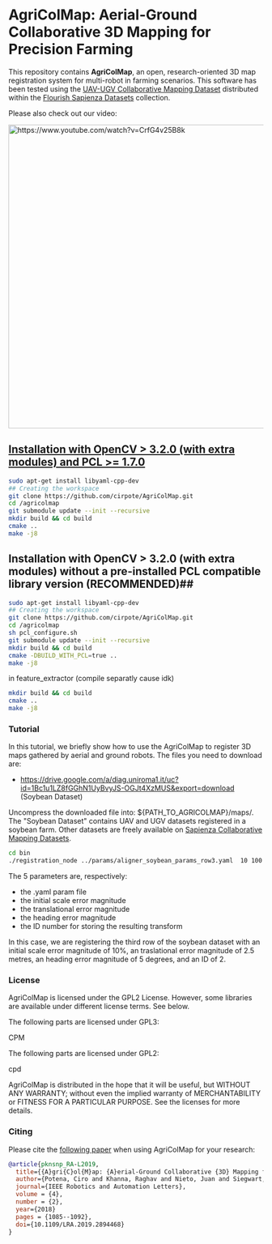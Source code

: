# AgriColMap: Aerial-Ground Collaborative 3D Mapping for Precision Farming #

This repository contains **AgriColMap**,  an  open,  research-oriented 3D map registration system for multi-robot in farming scenarios. This software has been tested using the [UAV-UGV Collaborative Mapping Dataset](http://www.dis.uniroma1.it/~labrococo/fds/collaborativemapping.html) distributed within the [Flourish Sapienza Datasets](http://www.dis.uniroma1.it/~labrococo/fds/) collection. 

Please also check out our video:

<a href="https://youtu.be/F3FtxcB1kOM?autoplay=0"> <img src="http://www.dis.uniroma1.it/~labrococo/fsd/agricolmap_video_thumbnail.png" alt="https://www.youtube.com/watch?v=CrfG4v25B8k" width="600">

## Installation with OpenCV > 3.2.0 (with extra modules) and PCL >= 1.7.0 ##

```bash
sudo apt-get install libyaml-cpp-dev
## Creating the workspace 
git clone https://github.com/cirpote/AgriColMap.git
cd /agricolmap
git submodule update --init --recursive
mkdir build && cd build
cmake ..
make -j8
```


## Installation with OpenCV > 3.2.0 (with extra modules) without a pre-installed PCL compatible library version (RECOMMENDED)##

```bash
sudo apt-get install libyaml-cpp-dev
## Creating the workspace 
git clone https://github.com/cirpote/AgriColMap.git
cd /agricolmap
sh pcl_configure.sh
git submodule update --init --recursive
mkdir build && cd build
cmake -DBUILD_WITH_PCL=true ..
make -j8
```

in feature_extractor (compile separatly cause idk)
```bash
mkdir build && cd build
cmake ..
make -j8
```
### Tutorial ###

In this tutorial, we briefly show how to use the AgriColMap to register 3D maps gathered by aerial and ground robots.
The files you need to download are:

- https://drive.google.com/a/diag.uniroma1.it/uc?id=1Bc1u1LZ8fGGhN1UyBvyJS-OGJt4XzMUS&export=download (Soybean Dataset)

Uncompress the downloaded file into: ${PATH_TO_AGRICOLMAP}/maps/. The "Soybean Dataset" contains UAV and UGV datasets registered in a soybean farm. Other datasets are freely available on [Sapienza Collaborative Mapping Datasets](http://www.dis.uniroma1.it/~labrococo/fsd/collaborativemapping.html).

```bash
cd bin
./registration_node ../params/aligner_soybean_params_row3.yaml  10 100 50 2
```

The 5 parameters are, respectively:

  * the .yaml param file
  * the initial scale error magnitude
  * the translational error magnitude
  * the heading error magnitude
  * the ID number for storing the resulting transform

In this case, we are registering the third row of the soybean dataset with an initial scale error magnitude of 10%, an traslational error magnitude of 2.5 metres, an heading error magnitude of 5 degrees, and an ID of 2.

### License ###

AgriColMap is licensed under the GPL2 License. However, some libraries are available under different license terms. See below.

The following parts are licensed under GPL3:

CPM

The following parts are licensed under GPL2:

cpd

AgriColMap is distributed in the hope that it will be useful, but WITHOUT ANY WARRANTY; without even the implied warranty of MERCHANTABILITY or FITNESS FOR A PARTICULAR PURPOSE. See the licenses for more details.

### Citing ###

Please cite the [following paper](https://arxiv.org/abs/1810.00457) when using AgriColMap for your research:

```bibtex
@article{pknsnp_RA-L2019,
  title={{A}gri{C}ol{M}ap: {A}erial-Ground Collaborative {3D} Mapping for Precision Farming},
  author={Potena, Ciro and Khanna, Raghav and Nieto, Juan and Siegwart, Roland and Nardi, Daniele and Pretto, Alberto},
  journal={IEEE Robotics and Automation Letters},
  volume = {4},
  number = {2},
  year={2018}
  pages = {1085--1092},
  doi={10.1109/LRA.2019.2894468}
}
```
